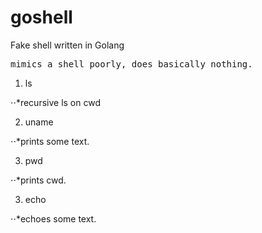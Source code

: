 # goshell
Fake shell written in Golang
<pre>
mimics a shell poorly, does basically nothing.</pre>
1. ls 

  ⋅⋅*recursive ls on cwd


2. uname

  ⋅⋅*prints some text.


3. pwd 

  ⋅⋅*prints cwd.


3. echo 

  ⋅⋅*echoes some text.



